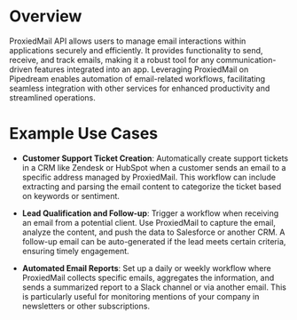 # Overview

ProxiedMail API allows users to manage email interactions within applications securely and efficiently. It provides functionality to send, receive, and track emails, making it a robust tool for any communication-driven features integrated into an app. Leveraging ProxiedMail on Pipedream enables automation of email-related workflows, facilitating seamless integration with other services for enhanced productivity and streamlined operations.

# Example Use Cases

- **Customer Support Ticket Creation**: Automatically create support tickets in a CRM like Zendesk or HubSpot when a customer sends an email to a specific address managed by ProxiedMail. This workflow can include extracting and parsing the email content to categorize the ticket based on keywords or sentiment.

- **Lead Qualification and Follow-up**: Trigger a workflow when receiving an email from a potential client. Use ProxiedMail to capture the email, analyze the content, and push the data to Salesforce or another CRM. A follow-up email can be auto-generated if the lead meets certain criteria, ensuring timely engagement.

- **Automated Email Reports**: Set up a daily or weekly workflow where ProxiedMail collects specific emails, aggregates the information, and sends a summarized report to a Slack channel or via another email. This is particularly useful for monitoring mentions of your company in newsletters or other subscriptions.
